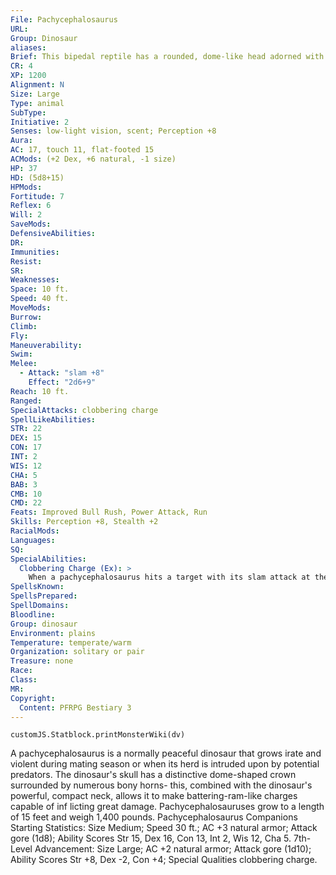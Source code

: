 ```yaml
---
File: Pachycephalosaurus
URL: 
Group: Dinosaur
aliases: 
Brief: This bipedal reptile has a rounded, dome-like head adorned with bony frills and ridges.
CR: 4
XP: 1200
Alignment: N
Size: Large
Type: animal
SubType: 
Initiative: 2
Senses: low-light vision, scent; Perception +8
Aura: 
AC: 17, touch 11, flat-footed 15
ACMods: (+2 Dex, +6 natural, -1 size)
HP: 37
HD: (5d8+15)
HPMods: 
Fortitude: 7
Reflex: 6
Will: 2
SaveMods: 
DefensiveAbilities: 
DR: 
Immunities: 
Resist: 
SR: 
Weaknesses: 
Space: 10 ft.
Speed: 40 ft.
MoveMods: 
Burrow: 
Climb: 
Fly: 
Maneuverability: 
Swim: 
Melee: 
  - Attack: "slam +8"
    Effect: "2d6+9"
Reach: 10 ft.
Ranged: 
SpecialAttacks: clobbering charge
SpellLikeAbilities: 
STR: 22
DEX: 15
CON: 17
INT: 2
WIS: 12
CHA: 5
BAB: 3
CMB: 10
CMD: 22
Feats: Improved Bull Rush, Power Attack, Run
Skills: Perception +8, Stealth +2
RacialMods: 
Languages: 
SQ: 
SpecialAbilities:
  Clobbering Charge (Ex): >
    When a pachycephalosaurus hits a target with its slam attack at the end of a charge, it can initiate a bull rush as a free action to move the struck target back in the same direction as the dinosaur's charge. The pachycephalosaurus cannot move with the target of the bull rush. If a pachycephalosaurus scores a critical hit against a creature with its slam attack at the end of a charge, it also staggers the target for 1 round. If the victim succeeds at a DC 18 Fortitude save, the stagger effect is negated, but the victim still suffers the effects of the dinosaur's bull rush attempt. The save DC is Strength-based.
SpellsKnown: 
SpellsPrepared: 
SpellDomains: 
Bloodline: 
Group: dinosaur
Environment: plains
Temperature: temperate/warm
Organization: solitary or pair
Treasure: none
Race: 
Class: 
MR: 
Copyright:
  Content: PFRPG Bestiary 3
---
```

```dataviewjs
customJS.Statblock.printMonsterWiki(dv)
```
A pachycephalosaurus is a normally peaceful dinosaur that grows irate and violent during mating season or when its herd is intruded upon by potential predators. The dinosaur's skull has a distinctive dome-shaped crown surrounded by numerous bony horns- this, combined with the dinosaur's powerful, compact neck, allows it to make battering-ram-like charges capable of inf licting great damage.  Pachycephalosauruses grow to a length of 15 feet and weigh 1,400 pounds.  Pachycephalosaurus Companions  Starting Statistics: Size Medium; Speed 30 ft.; AC +3 natural armor; Attack gore (1d8); Ability Scores Str 15, Dex 16, Con 13, Int 2, Wis 12, Cha 5.  7th-Level Advancement: Size Large; AC +2 natural armor; Attack gore (1d10); Ability Scores Str +8, Dex -2, Con +4; Special Qualities clobbering charge.
